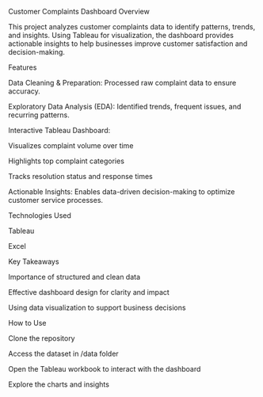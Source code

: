 Customer Complaints Dashboard
Overview

This project analyzes customer complaints data to identify patterns, trends, and insights. Using Tableau for visualization, the dashboard provides actionable insights to help businesses improve customer satisfaction and decision-making.

Features

Data Cleaning & Preparation: Processed raw complaint data to ensure accuracy.

Exploratory Data Analysis (EDA): Identified trends, frequent issues, and recurring patterns.

Interactive Tableau Dashboard:

Visualizes complaint volume over time

Highlights top complaint categories

Tracks resolution status and response times

Actionable Insights: Enables data-driven decision-making to optimize customer service processes.

Technologies Used

Tableau

Excel

Key Takeaways

Importance of structured and clean data

Effective dashboard design for clarity and impact

Using data visualization to support business decisions

How to Use

Clone the repository

Access the dataset in /data folder

Open the Tableau workbook to interact with the dashboard

Explore the charts and insights
